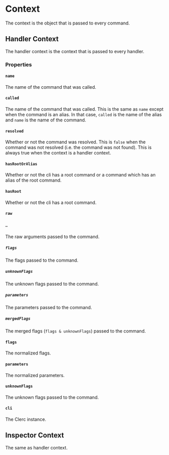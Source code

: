 # Context

The context is the object that is passed to every command.

## Handler Context

The handler context is the context that is passed to every handler.

### Properties

#### `name`

The name of the command that was called.

#### `called`

The name of the command that was called. This is the same as `name` except when the command is an alias. In that case, `called` is the name of the alias and `name` is the name of the command.

#### `resolved`

Whether or not the command was resolved. This is `false` when the command was not resolved (i.e. the command was not found). This is always true when the context is a handler context.

#### `hasRootOrAlias`

Whether or not the cli has a root command or a command which has an alias of the root command.

#### `hasRoot`

Whether or not the cli has a root command.

#### `raw`

##### `_`

The raw arguments passed to the command.

##### `flags`

The flags passed to the command.

##### `unknownFlags`

The unknown flags passed to the command.

##### `parameters`

The parameters passed to the command.

##### `mergedFlags`

The merged flags (`flags & unknownFlags`) passed to the command.

#### `flags`

The normalized flags.

#### `parameters`

The normalized parameters.

#### `unknownFlags`

The unknown flags passed to the command.

#### `cli`

The Clerc instance.

## Inspector Context

The same as handler context.
